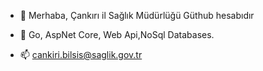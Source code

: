 - 👋 Merhaba, Çankırı il Sağlık Müdürlüğü Güthub hesabıdır

- 🌱  Go, AspNet Core, Web Api,NoSql Databases.

- 📫  cankiri.bilsis@saglik.gov.tr

<!---
Cankirism/Cankirism is a ✨ special ✨ repository because its `README.md` (this file) appears on your GitHub profile.
You can click the Preview link to take a look at your changes.
--->
